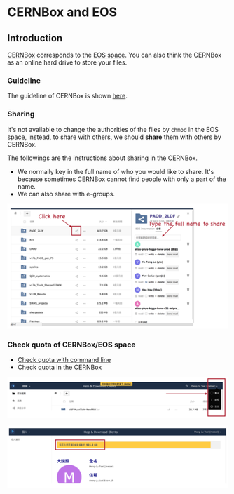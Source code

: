 # CERNBox and EOS

## Introduction 

[CERNBox](https://cernbox.cern.ch/) corresponds to the [EOS space](lxplus.md#eos-space). You can also think the CERNBox as an online hard drive to store your files. 

### Guideline

The guideline of CERNBox is shown [here](https://cernbox.cern.ch/index.php/settings/help). 

### Sharing

It's not available to change the authorities of the files by `chmod` in the EOS space, instead, to share with others, we should **share** them with others by CERNBox. 

The followings are the instructions about sharing in the CERNBox. 

* We normally key in the full name of who you would like to share. It's because sometimes CERNBox cannot find people with only a part of the name.
* We can also share with e-groups.

![](../.gitbook/assets/ying-mu-kuai-zhao-20190611-xia-wu-4.56.59.png)

### Check quota of CERNBox/EOS space

* [Check quota with command line](https://cern.service-now.com/service-portal/article.do?n=KB0002979)
* Check quota in the CERNBox

![](../.gitbook/assets/ying-mu-kuai-zhao-20190611-xia-wu-4.54.18.png)

![](../.gitbook/assets/ying-mu-kuai-zhao-20190611-xia-wu-4.54.22.png)

